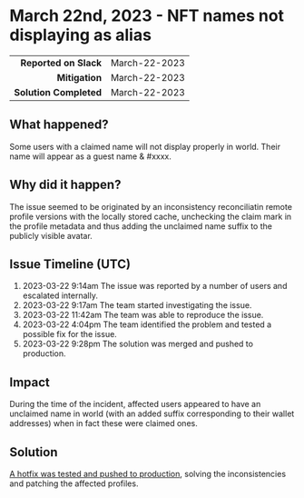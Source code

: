 # March 22nd, 2023 - NFT names not displaying as alias

|                          |               |
| -----------------------: | :------------ |
| **Reported on Slack**    | March-22-2023 |
|           **Mitigation** | March-22-2023 |
|   **Solution Completed** | March-22-2023 |

## What happened?

Some users with a claimed name will not display properly in world. Their name will appear as a guest name & #xxxx.

## Why did it happen?

The issue seemed to be originated by an inconsistency reconciliatin remote profile versions with the locally stored cache, unchecking the claim mark in the profile metadata and thus adding the unclaimed name suffix to the publicly visible avatar.

## Issue Timeline (UTC)

1. 2023-03-22 9:14am The issue was reported by a number of users and escalated internally.
1. 2023-03-22 9:17am The team started investigating the issue.
1. 2023-03-22 11:42am The team was able to reproduce the issue.
1. 2023-03-22 4:04pm The team identified the problem and tested a possible fix for the issue.
1. 2023-03-22 9:28pm The solution was merged and pushed to production.

## Impact

During the time of the incident, affected users appeared to have an unclaimed name in world (with an added suffix corresponding to their wallet addresses) when in fact these were claimed ones.

## Solution

[A hotfix was tested and pushed to production](https://github.com/decentraland/unity-renderer/pull/4714), solving the inconsistencies and patching the affected profiles.

